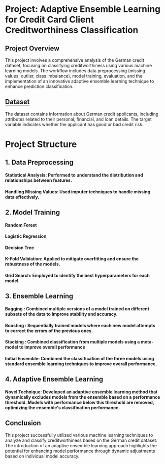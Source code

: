 # Project: Adaptive Ensemble Learning for Credit Card Client Creditworthiness Classification
## Project Overview
This project involves a comprehensive analysis of the German credit dataset, focusing on classifying creditworthiness using various machine learning models. The workflow includes data preprocessing (missing values, outlier, class imbalance), model training, evaluation, and the implementation of an innovative adaptive ensemble learning technique to enhance prediction classification.
## [Dataset](https://www.kaggle.com/datasets/uciml/german-credit)
The dataset contains information about German credit applicants, including attributes related to their personal, financial, and loan details. The target variable indicates whether the applicant has good or bad credit risk.
# Project Structure
## 1. Data Preprocessing
#### Statistical Analysis: Performed to understand the distribution and relationships between features.
#### Handling Missing Values: Used imputer techniques to handle missing data effectively.
## 2. Model Training
#### Random Forest
#### Logistic Regression
#### Decision Tree
#### K-Fold Validation: Applied to mitigate overfitting and ensure the robustness of the models.
#### Grid Search: Employed to identify the best hyperparameters for each model.
## 3. Ensemble Learning
#### Bagging : Combined multiple versions of a model trained on different subsets of the data to improve stability and accuracy.
#### Boosting : Sequentially trained models where each new model attempts to correct the errors of the previous ones.
#### Stacking : Combined classification from multiple models using a meta-model to improve overall performance
#### Initial Ensemble: Combined the classification of the three models using standard ensemble learning techniques to improve overall performance.
## 4. Adaptive Ensemble Learning
#### Novel Technique: Developed an adaptive ensemble learning method that dynamically excludes models from the ensemble based on a performance threshold. Models with performance below this threshold are removed, optimizing the ensemble's classification performance.
## Conclusion
This project successfully utilized various machine learning techniques to analyze and classify creditworthiness based on the German credit dataset. The introduction of an adaptive ensemble learning approach highlights the potential for enhancing model performance through dynamic adjustments based on individual model accuracy. 
